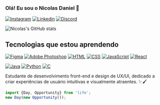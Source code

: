 
### Olá! Eu sou o Nicolas Daniel 💅

[![Instagram](https://img.shields.io/badge/Instagram-E4405F?style=for-the-badge&logo=instagram&logoColor=white)](https://instagram.com/isnicolasdaniel)
[![Linkedin](https://img.shields.io/badge/LinkedIn-0077B5?style=for-the-badge&logo=linkedin&logoColor=white)](https://www.linkedin.com/in/nicolas-d-9a2940120/)
[![Discord](https://img.shields.io/badge/Discord-7289DA?style=for-the-badge&logo=discord&logoColor=white)](https://discord.com/users/388383512341774337)

![Nicolas's GitHub stats](https://github-readme-stats.vercel.app/api?username=indigo011&show_icons=true&theme=radical)

## Tecnologias que estou aprendendo

[![Figma](https://img.shields.io/badge/Figma-F24E1E?style=for-the-badge&logo=figma&logoColor=white)]()
[![Adobe Photoshop](https://img.shields.io/badge/Adobe%20Photoshop-31A8FF?style=for-the-badge&logo=Adobe%20Photoshop&logoColor=black)]()
[![HTML](https://img.shields.io/badge/HTML5-E34F26?style=for-the-badge&logo=html5&logoColor=white)]()
[![CSS](https://img.shields.io/badge/CSS3-1572B6?style=for-the-badge&logo=css3&logoColor=white)]()
[![JavaScript](https://img.shields.io/badge/JavaScript-323330?style=for-the-badge&logo=javascript&logoColor=F7DF1E)]()
[![React](https://img.shields.io/badge/React-20232A?style=for-the-badge&logo=react&logoColor=61DAFB)]()

[![Java](https://img.shields.io/badge/Java-ED8B00?style=for-the-badge&logo=openjdk&logoColor=white)]()
[![Python](https://img.shields.io/badge/Python-14354C?style=for-the-badge&logo=python&logoColor=white)]()
[![C](https://img.shields.io/badge/C-00599C?style=for-the-badge&logo=c&logoColor=white)]()

Estudante de desenvolvimento front-end e design de UX/UI, dedicado a criar experiências de usuário intuitivas e visualmente atraentes. ✨🖌️

```javascript
import {Day, Opportunity} from 'life';
new Day(new Opportunity());
```

